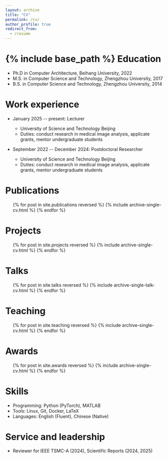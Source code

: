 ```yaml
---
layout: archive
title: "CV"
permalink: /cv/
author_profile: true
redirect_from:
  - /resume
---
```


{% include base_path %}
Education
======
* Ph.D in Computer Architecture, Beihang University, 2022
* M.S. in Computer Science and Technology, Zhengzhou University, 2017
* B.S. in Computer Science and Technology, Zhengzhou University, 2014

Work experience
======
* January 2025 -- present: Lecturer 
  * University of Science and Technology Beijing
  * Duties: conduct research in medical image analysis, applicate grants, mentor undergraduate students


* September 2022 -- December 2024: Postdoctoral Researcher
  * University of Science and Technology Beijing
  * Duties: conduct research in medical image analysis, applicate grants, mentor undergraduate students
  
Publications
======
  <ul>{% for post in site.publications reversed %}
    {% include archive-single-cv.html %}
  {% endfor %}</ul>

Projects
======
  <ul>{% for post in site.projects reversed %}
    {% include archive-single-cv.html %}
  {% endfor %}</ul>
  
Talks
======
  <ul>{% for post in site.talks reversed %}
    {% include archive-single-talk-cv.html  %}
  {% endfor %}</ul>
  
Teaching
======
  <ul>{% for post in site.teaching reversed %}
    {% include archive-single-cv.html %}
  {% endfor %}</ul>
  
Awards
======
  <ul>{% for post in site.awards reversed %}
    {% include archive-single-cv.html %}
  {% endfor %}</ul>
  
Skills
======
* Programming: Python (PyTorch), MATLAB
* Tools: Linux, Git, Docker, LaTeX
* Languages: English (Fluent), Chinese (Native)

Service and leadership
======
* Reviewer for IEEE TSMC-A (2024), Scientific Reports (2024, 2025)
